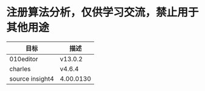 # 注册算法分析，仅供学习交流，禁止用于其他用途

| 目标            | 描述             |
| --------------- | ---------------- |
| 010editor       | v13.0.2          |
| charles         | v4.6.4           |
| source insight4 | 4.00.0130        |
